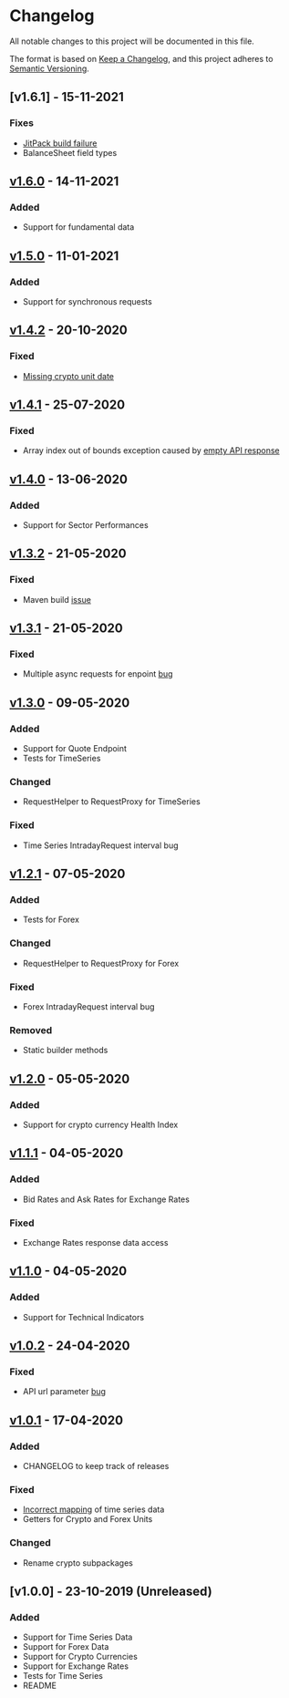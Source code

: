# Changelog
All notable changes to this project will be documented in this file.

The format is based on [Keep a Changelog](https://keepachangelog.com/en/1.0.0/),
and this project adheres to [Semantic Versioning](https://semver.org/spec/v2.0.0.html).

## [v1.6.1] - 15-11-2021
### Fixes
- [JitPack build failure](https://jitpack.io/com/github/crazzyghost/alphavantage-java/1.6.0/build.log)
- BalanceSheet field types

## [v1.6.0] - 14-11-2021
### Added
- Support for fundamental data 


## [v1.5.0] - 11-01-2021
### Added
- Support for synchronous requests 

## [v1.4.2] - 20-10-2020
### Fixed
- [Missing crypto unit date](https://github.com/crazzyghost/alphavantage-java/pull/13) 


## [v1.4.1] - 25-07-2020
### Fixed
- Array index out of bounds exception caused by [empty API response](https://github.com/crazzyghost/alphavantage-java/issues/9) 

## [v1.4.0] - 13-06-2020
### Added
- Support for Sector Performances


## [v1.3.2] - 21-05-2020
### Fixed
- Maven build [issue](https://github.com/crazzyghost/alphavantage-java/issues/6)

## [v1.3.1] - 21-05-2020
### Fixed
- Multiple async requests for enpoint [bug](https://github.com/crazzyghost/alphavantage-java/issues/8)

## [v1.3.0] - 09-05-2020
### Added
- Support for Quote Endpoint
- Tests for TimeSeries
### Changed
- RequestHelper to RequestProxy for TimeSeries
### Fixed
- Time Series IntradayRequest interval bug
 

## [v1.2.1] - 07-05-2020
### Added
- Tests for Forex
### Changed
- RequestHelper to RequestProxy for Forex
### Fixed
- Forex IntradayRequest interval bug
### Removed
- Static builder methods
## [v1.2.0] - 05-05-2020
### Added
- Support for crypto currency Health Index
## [v1.1.1] - 04-05-2020
### Added
- Bid Rates and Ask Rates for Exchange Rates
### Fixed
- Exchange Rates response data access

## [v1.1.0] - 04-05-2020
### Added
- Support for Technical Indicators

## [v1.0.2] - 24-04-2020
### Fixed
- API url parameter [bug](https://github.com/crazzyghost/alphavantage-java/issues/4)

## [v1.0.1] - 17-04-2020
### Added
- CHANGELOG to keep track of releases
### Fixed
- [Incorrect mapping]((https://github.com/crazzyghost/alphavantage-java/issues/1)) of time series data
- Getters for Crypto and Forex Units
### Changed
- Rename crypto subpackages

## [v1.0.0] - 23-10-2019 (Unreleased)
### Added
- Support for Time Series Data
- Support for Forex Data
- Support for Crypto Currencies
- Support for Exchange Rates 
- Tests for Time Series
- README 

[v1.6.0]: https://github.com/crazzyghost/alphavantage-java/compare/1.5.0...1.6.0
[v1.5.0]: https://github.com/crazzyghost/alphavantage-java/compare/1.4.2...1.5.0
[v1.4.2]: https://github.com/crazzyghost/alphavantage-java/compare/1.4.1...1.4.2
[v1.4.1]: https://github.com/crazzyghost/alphavantage-java/compare/1.4.0...1.4.1
[v1.4.0]: https://github.com/crazzyghost/alphavantage-java/compare/1.3.2...1.4.0
[v1.3.2]: https://github.com/crazzyghost/alphavantage-java/compare/1.3.1...1.3.2
[v1.3.1]: https://github.com/crazzyghost/alphavantage-java/compare/1.3.0...1.3.1
[v1.3.0]: https://github.com/crazzyghost/alphavantage-java/compare/1.2.1...1.3.0
[v1.2.1]: https://github.com/crazzyghost/alphavantage-java/compare/1.2.0...1.2.1
[v1.2.0]: https://github.com/crazzyghost/alphavantage-java/compare/1.1.1...1.2.0
[v1.1.1]: https://github.com/crazzyghost/alphavantage-java/compare/1.1.0...1.1.1
[v1.1.0]: https://github.com/crazzyghost/alphavantage-java/compare/1.0.2...1.1.0
[v1.0.2]: https://github.com/crazzyghost/alphavantage-java/compare/1.0.1...1.0.2
[v1.0.1]: https://github.com/crazzyghost/alphavantage-java/releases/tag/1.0.1
[1.0.0]: https://github.com/crazzyghost/alphavantage-java/tree/9d1cbca8a48899398513494ae6717bec0fa93cfb
[ajt001]: https://github.com/ajt001